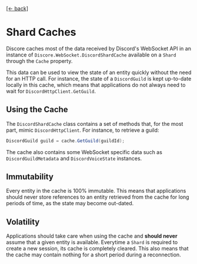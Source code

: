 [[← back]](./README.md)

# Shard Caches

Discore caches most of the data received by Discord's WebSocket API in an instance of `Discore.WebSocket.DiscordShardCache` available on a `Shard` through the `Cache` property.

This data can be used to view the state of an entity quickly without the need for an HTTP call. For instance, the state of a `DiscordGuild` is kept up-to-date locally in this cache, which means that applications do not always need to wait for `DiscordHttpClient.GetGuild`.

## Using the Cache
The `DiscordShardCache` class contains a set of methods that, for the most part, mimic `DiscordHttpClient`. For instance, to retrieve a guild:

```csharp
DiscordGuild guild = cache.GetGuild(guildId);
```

The cache also contains some WebSocket specific data such as `DiscordGuildMetadata` and `DiscordVoiceState` instances.

## Immutability
Every entity in the cache is 100% immutable. This means that applications should never store references to an entity retrieved from the cache for long periods of time, as the state may become out-dated.

## Volatility
Applications should take care when using the cache and **should never** assume that a given entity is available. Everytime a `Shard` is required to create a new session, its cache is completely cleared. This also means that the cache may contain nothing for a short period during a reconnection.
